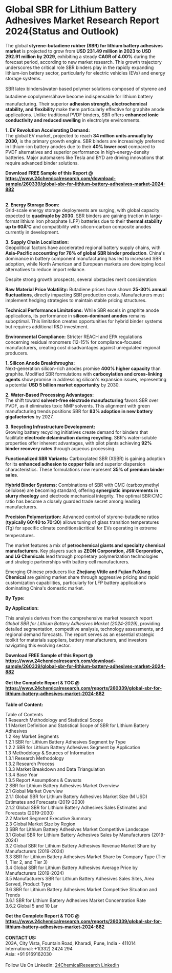 <h1>Global SBR for Lithium Battery Adhesives Market Research Report 2024(Status and Outlook)</h1><p>The global <strong>styrene-butadiene rubber (SBR) for lithium battery adhesives market</strong> is projected to grow from <strong>USD 231.49 million in 2023 to USD 292.91 million by 2029</strong>, exhibiting a steady <strong>CAGR of 4.00%</strong> during the forecast period, according to new market research. This growth trajectory underscores the critical role SBR binders play in the rapidly expanding lithium-ion battery sector, particularly for electric vehicles (EVs) and energy storage systems.</p><p>SBR latex bindersâwater-based polymer solutions composed of styrene and butadiene copolymersâhave become indispensable for lithium battery manufacturing. Their superior <strong>adhesion strength, electrochemical stability, and flexibility</strong> make them particularly effective for graphite anode applications. Unlike traditional PVDF binders, SBR offers <strong>enhanced ionic conductivity and reduced swelling</strong> in electrolyte environments.</p><p><strong>1. EV Revolution Accelerating Demand:</strong><br>
The global EV market, projected to reach <strong>34 million units annually by 2030</strong>, is the primary growth engine. SBR binders are increasingly preferred in lithium-ion battery anodes due to their <strong>40% lower cost</strong> compared to PVDF alternatives and superior performance in high-energy-density batteries. Major automakers like Tesla and BYD are driving innovations that require advanced binder solutions.</p><div><b>Download FREE Sample of this Report @ 
            <a href="https://www.24chemicalresearch.com/download-sample/260339/global-sbr-for-lithium-battery-adhesives-market-2024-882">
            https://www.24chemicalresearch.com/download-sample/260339/global-sbr-for-lithium-battery-adhesives-market-2024-882</a></b></div><br><p><strong>2. Energy Storage Boom:</strong><br>
Grid-scale energy storage deployments are surging, with global capacity expected to <strong>quadruple by 2030</strong>. SBR binders are gaining traction in large-format lithium iron phosphate (LFP) batteries due to their <strong>thermal stability up to 60Â°C</strong> and compatibility with silicon-carbon composite anodes currently in development.</p><p><strong>3. Supply Chain Localization:</strong><br>
Geopolitical factors have accelerated regional battery supply chains, with <strong>Asia-Pacific accounting for 78% of global SBR binder production</strong>. China's dominance in battery component manufacturing has led to increased SBR adoption, while North American and European markets are developing local alternatives to reduce import reliance.</p><p>Despite strong growth prospects, several obstacles merit consideration:</p><p><strong>Raw Material Price Volatility:</strong> Butadiene prices have shown <strong>25-30% annual fluctuations</strong>, directly impacting SBR production costs. Manufacturers must implement hedging strategies to maintain stable pricing structures.</p><p><strong>Technical Performance Limitations:</strong> While SBR excels in graphite anode applications, its performance in <strong>silicon-dominant anodes</strong> remains suboptimal. This limitation creates opportunities for hybrid binder systems but requires additional R&amp;D investment.</p><p><strong>Environmental Compliance:</strong> Stricter REACH and EPA regulations concerning residual monomers (12-15% for compliance-focused manufacturers, creating cost disadvantages against unregulated regional producers.</p><p><strong>1. Silicon Anode Breakthroughs:</strong><br>
Next-generation silicon-rich anodes promise <strong>400% higher capacity</strong> than graphite. Modified SBR formulations with <strong>carboxylation and cross-linking agents</strong> show promise in addressing silicon's expansion issues, representing a potential <strong>USD 5 billion market opportunity</strong> by 2030.</p><p><strong>2. Water-Based Processing Advantages:</strong><br>
The shift toward <strong>solvent-free electrode manufacturing</strong> favors SBR over PVDF, as it eliminates toxic NMP solvents. This alignment with green manufacturing trends positions SBR for <strong>83% adoption in new battery gigafactories</strong> by 2027.</p><p><strong>3. Recycling Infrastructure Development:</strong><br>
Growing battery recycling initiatives create demand for binders that facilitate <strong>electrode delamination during recycling</strong>. SBR's water-soluble properties offer inherent advantages, with pilot plants achieving <strong>92% binder recovery rates</strong> through aqueous processing.</p><p><strong>Functionalized SBR Variants:</strong> Carboxylated SBR (XSBR) is gaining adoption for its <strong>enhanced adhesion to copper foils</strong> and superior dispersion characteristics. These formulations now represent <strong>35% of premium binder sales</strong>.</p><p><strong>Hybrid Binder Systems:</strong> Combinations of SBR with CMC (carboxymethyl cellulose) are becoming standard, offering <strong>synergistic improvements in slurry rheology</strong> and electrode mechanical integrity. The optimal SBR:CMC ratio has become a closely guarded trade secret among leading manufacturers.</p><p><strong>Precision Polymerization:</strong> Advanced control of styrene-butadiene ratios (<strong>typically 60:40 to 70:30</strong>) allows tuning of glass transition temperatures (Tg) for specific climate conditionsâcritical for EVs operating in extreme temperatures.</p><p>The market features a mix of <strong>petrochemical giants and specialty chemical manufacturers</strong>. Key players such as <strong>ZEON Corporation, JSR Corporation, and LG Chemicals</strong> lead through proprietary polymerization technologies and strategic partnerships with battery cell manufacturers.</p><p>Emerging Chinese producers like <strong>Zhejiang Vitile and Fujian FuXiang Chemical</strong> are gaining market share through aggressive pricing and rapid customization capabilities, particularly for LFP battery applications dominating China's domestic market.</p><p><strong>By Type:</strong></p><p><strong>By Application:</strong></p><p>This analysis derives from the comprehensive market research report <em>Global SBR for Lithium Battery Adhesives Market (2024-2029)</em>, providing detailed segmentation, competitive analysis, technology assessments, and regional demand forecasts. The report serves as an essential strategic toolkit for materials suppliers, battery manufacturers, and investors navigating this evolving sector.</p><div><b>Download FREE Sample of this Report @ 
            <a href="https://www.24chemicalresearch.com/download-sample/260339/global-sbr-for-lithium-battery-adhesives-market-2024-882">
            https://www.24chemicalresearch.com/download-sample/260339/global-sbr-for-lithium-battery-adhesives-market-2024-882</a></b></div><br><div><b>Get the Complete Report & TOC @ 
            <a href="https://www.24chemicalresearch.com/reports/260339/global-sbr-for-lithium-battery-adhesives-market-2024-882">
            https://www.24chemicalresearch.com/reports/260339/global-sbr-for-lithium-battery-adhesives-market-2024-882</a></b></div><br>
            <b>Table of Content:</b><p>Table of Contents<br />
1 Research Methodology and Statistical Scope<br />
1.1 Market Definition and Statistical Scope of SBR for Lithium Battery Adhesives<br />
1.2 Key Market Segments<br />
1.2.1 SBR for Lithium Battery Adhesives Segment by Type<br />
1.2.2 SBR for Lithium Battery Adhesives Segment by Application<br />
1.3 Methodology & Sources of Information<br />
1.3.1 Research Methodology<br />
1.3.2 Research Process<br />
1.3.3 Market Breakdown and Data Triangulation<br />
1.3.4 Base Year<br />
1.3.5 Report Assumptions & Caveats<br />
2 SBR for Lithium Battery Adhesives Market Overview<br />
2.1 Global Market Overview<br />
2.1.1 Global SBR for Lithium Battery Adhesives Market Size (M USD) Estimates and Forecasts (2019-2030)<br />
2.1.2 Global SBR for Lithium Battery Adhesives Sales Estimates and Forecasts (2019-2030)<br />
2.2 Market Segment Executive Summary<br />
2.3 Global Market Size by Region<br />
3 SBR for Lithium Battery Adhesives Market Competitive Landscape<br />
3.1 Global SBR for Lithium Battery Adhesives Sales by Manufacturers (2019-2024)<br />
3.2 Global SBR for Lithium Battery Adhesives Revenue Market Share by Manufacturers (2019-2024)<br />
3.3 SBR for Lithium Battery Adhesives Market Share by Company Type (Tier 1, Tier 2, and Tier 3)<br />
3.4 Global SBR for Lithium Battery Adhesives Average Price by Manufacturers (2019-2024)<br />
3.5 Manufacturers SBR for Lithium Battery Adhesives Sales Sites, Area Served, Product Type<br />
3.6 SBR for Lithium Battery Adhesives Market Competitive Situation and Trends<br />
3.6.1 SBR for Lithium Battery Adhesives Market Concentration Rate<br />
3.6.2 Global 5 and 10 Lar</p><div><b>Get the Complete Report & TOC @ 
            <a href="https://www.24chemicalresearch.com/reports/260339/global-sbr-for-lithium-battery-adhesives-market-2024-882">
            https://www.24chemicalresearch.com/reports/260339/global-sbr-for-lithium-battery-adhesives-market-2024-882</a></b></div><br><b>CONTACT US:</b><br>
            203A, City Vista, Fountain Road, Kharadi, Pune, India - 411014<br>
            International: +1(332) 2424 294<br>
            Asia: +91 9169162030 <br><br>
            Follow Us On LinkedIn: <a href="https://www.linkedin.com/company/24chemicalresearch/">24ChemicalResearch LinkedIn</a>